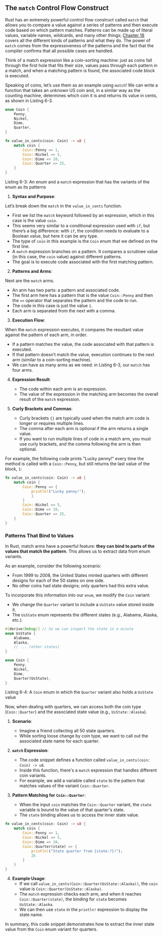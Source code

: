 ## The `match` Control Flow Construct

Rust has an extremely powerful control flow construct called `match` that allows you to compare a value against a series of patterns and then execute code based on which pattern matches. Patterns can be made up of literal values, variable names, wildcards, and many other things; [Chapter 18](https://doc.rust-lang.org/book/ch18-00-patterns.html) covers all the different kinds of patterns and what they do. The power of `match` comes from the expressiveness of the patterns and the fact that the compiler confirms that all possible cases are handled.

Think of a match expression like a coin-sorting machine: just as coins fall through the first hole that fits their size, values pass through each pattern in a match, and when a matching pattern is found, the associated code block is executed.

Speaking of coins, let’s use them as an example using `match`! We can write a function that takes an unknown US coin and, in a similar way as the counting machine, determines which coin it is and returns its value in cents, as shown in Listing 6-3.

```rust
enum Coin {
    Penny,
    Nickel,
    Dime,
    Quarter,
}

fn value_in_cents(coin: Coin) -> u8 {
    match coin {
        Coin::Penny => 1,
        Coin::Nickel => 5,
        Coin::Dime => 10,
        Coin::Quarter => 25,
    }
}
```

<span class="caption">Listing 6-3: An enum and a `match` expression that has the variants of the enum as its patterns</span>

1. **Syntax and Purpose**:

  Let’s break down the `match` in the `value_in_cents` function. 
  - First we list the `match` keyword followed by an expression, which in this case is the value `coin`. 
  - This seems very similar to a conditional expression used with `if`, but there’s a big difference: with `if`, the condition needs to evaluate to a Boolean value, but here it can be any type. 
  - The type of `coin` in this example is the `Coin` enum that we defined on the first line.
  - A `match` expression branches on a pattern. It compares a scrutinee value (in this case, the `coin` value) against different patterns.
   - The goal is to execute code associated with the first matching pattern.

2. **Patterns and Arms**:

  Next are the `match` arms. 
  - An arm has two parts: a pattern and associated code. 
  - The first arm here has a pattern that is the value `Coin::Penny` and then the `=>` operator that separates the pattern and the code to run. 
  - The code in this case is just the value `1`. 
  - Each arm is separated from the next with a comma.

3. **Execution Flow**:

  When the `match` expression executes, it compares the resultant value against the pattern of each arm, in order. 
  - If a pattern matches the value, the code associated with that pattern is executed. 
  - If that pattern doesn’t match the value, execution continues to the next arm (similar to a coin-sorting machine). 
  - We can have as many arms as we need: in Listing 6-3, our `match` has four arms.

4. **Expression Result**:

   - The code within each arm is an expression.
   - The value of the expression in the matching arm becomes the overall result of the `match` expression.

5. **Curly Brackets and Commas**:

   - Curly brackets `{}` are typically used when the match arm code is longer or requires multiple lines.
   - The comma after each arm is optional if the arm returns a single value.
   - If you want to run multiple lines of code in a match arm, you must use curly brackets, and the comma following the arm is then optional. 

For example, the following code prints "Lucky penny!" every time the method is called with a `Coin::Penny`, but still returns the last value of the block, `1`:

```rust
fn value_in_cents(coin: Coin) -> u8 {
    match coin {
        Coin::Penny => {
            println!("Lucky penny!");
            1
        }
        Coin::Nickel => 5,
        Coin::Dime => 10,
        Coin::Quarter => 25,
    }
}
```

### Patterns That Bind to Values

In Rust, match arms have a powerful feature: **they can bind to parts of the values that match the pattern**. This allows us to extract data from enum variants.

As an example, consider the following scenario:

- From 1999 to 2008, the United States minted quarters with different designs for each of the 50 states on one side.
- No other coins had state designs; only quarters had this extra value.

To incorporate this information into our `enum`, we modify the `Coin` variant:

- We change the `Quarter` variant to include a `UsState` value stored inside it.
- The `UsState` enum represents the different states (e.g., Alabama, Alaska, etc.).

```rust
#[derive(Debug)] // So we can inspect the state in a minute
enum UsState {
    Alabama,
    Alaska,
    // ... (other states)
}

enum Coin {
    Penny,
    Nickel,
    Dime,
    Quarter(UsState),
}
```

<span class="caption">Listing 6-4: A `Coin` enum in which the `Quarter` variant also holds a `UsState` value</span>

Now, when dealing with quarters, we can access both the coin type (`Coin::Quarter`) and the associated state value (e.g., `UsState::Alaska`).

1. **Scenario**:
   - Imagine a friend collecting all 50 state quarters.
   - While sorting loose change by coin type, we want to call out the associated state name for each quarter.

2. **`match` Expression**:
   - The code snippet defines a function called `value_in_cents(coin: Coin) -> u8`.
   - Inside this function, there's a `match` expression that handles different coin variants.
   - For example, we add a variable called `state` to the pattern that matches values of the variant `Coin::Quarter`.

3. **Pattern Matching for `Coin::Quarter`**:
   - When the input `coin` matches the `Coin::Quarter` variant, the `state` variable is bound to the value of that quarter's state.
   - The `state` binding allows us to access the inner state value.

```rust
fn value_in_cents(coin: Coin) -> u8 {
    match coin {
        Coin::Penny => 1,
        Coin::Nickel => 5,
        Coin::Dime => 10,
        Coin::Quarter(state) => {
            println!("State quarter from {state:?}!");
            25
        }
    }
}
```

4. **Example Usage**:
   - If we call `value_in_cents(Coin::Quarter(UsState::Alaska))`, the `coin` value is `Coin::Quarter(UsState::Alaska)`.
   - The `match` expression checks each arm, and when it reaches `Coin::Quarter(state)`, the binding for `state` becomes `UsState::Alaska`.
   - We can then use `state` in the `println!` expression to display the state name.

In summary, this code snippet demonstrates how to extract the inner state value from the `Coin` enum variant for quarters. 

